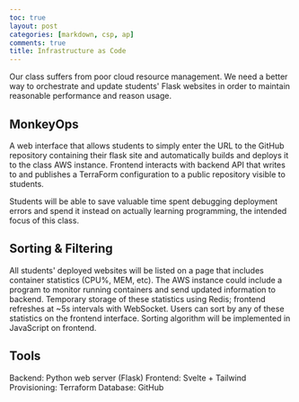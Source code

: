 ```yaml
---
toc: true
layout: post
categories: [markdown, csp, ap]
comments: true
title: Infrastructure as Code
---
```


Our class suffers from poor cloud resource management. We need a better way to orchestrate and update students' Flask websites in order to maintain reasonable performance and reason usage.

## MonkeyOps

A web interface that allows students to simply enter the URL to the GitHub repository containing their flask site and automatically builds and deploys it to the class AWS instance. Frontend interacts with backend API that writes to and publishes a TerraForm configuration to a public repository visible to students.

Students will be able to save valuable time spent debugging deployment errors and spend it instead on actually learning programming, the intended focus of this class.

## Sorting & Filtering

All students' deployed websites will be listed on a page that includes container statistics (CPU%, MEM, etc). The AWS instance could include a program to monitor running containers and send updated information to backend. Temporary storage of these statistics using Redis; frontend refreshes at ~5s intervals with WebSocket. Users can sort by any of these statistics on the frontend interface. Sorting algorithm will be implemented in JavaScript on frontend.

## Tools

Backend: Python web server (Flask)
Frontend: Svelte + Tailwind
Provisioning: Terraform
Database: GitHub
